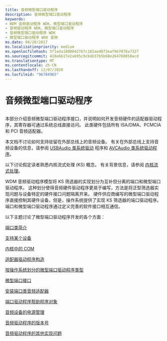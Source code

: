 ```yaml
---
title: 音频微型端口驱动程序
description: 音频微型端口驱动程序
keywords:
- WDM 音频驱动程序 WDK，微型端口驱动程序
- 音频驱动程序 WDK，微型端口驱动程序
- 音频微型端口驱动程序 WDK
- 微型端口驱动程序 WDK 音频
ms.date: 04/20/2017
ms.localizationpriority: medium
ms.openlocfilehash: 5f1eda1800042767c182aed073eaf9b7078a7327
ms.sourcegitcommit: 418e6617e2a695c9cb4b37b5b60e264760858acd
ms.translationtype: MT
ms.contentlocale: zh-CN
ms.lasthandoff: 12/07/2020
ms.locfileid: "96784965"
---
```

# <a name="audio-miniport-drivers"></a>音频微型端口驱动程序


## <span id="audio_miniport_drivers"></span><span id="AUDIO_MINIPORT_DRIVERS"></span>


本部分介绍音频微型端口驱动程序接口，并说明如何开发音频硬件的适配器驱动程序，其寄存器可通过系统总线直接访问。 此类硬件包括所有 ISA/DMA、PCMCIA 和 PCI 音频适配器。

本文档不讨论如何支持驻留在外部总线上的音频设备。 有关在外部总线上支持音频设备的信息，请参阅 [USBAudio 类系统驱动](kernel-mode-wdm-audio-components.md#usbaudio_class_system_driver) 程序和 [AVCAudio 类系统驱动程序](kernel-mode-wdm-audio-components.md#avcaudio_class_system_driver)。

以下讨论假定读者熟悉内核流式处理 (KS) 概念。 有关背景信息，请参阅 [内核流式处理](../stream/kernel-streaming.md)。

WDM 音频驱动程序模型将 KS 筛选器的实现划分为互补但分离的端口和微型端口驱动程序。 这种划分使得音频硬件驱动程序更易于编写，方法是将泛型筛选器实现问题与设备特定的硬件接口问题隔离开来。 硬件供应商编写的微型端口驱动程序直接控制其硬件设备，但是，操作系统提供了实现 KS 筛选器的端口驱动程序。 端口和微型端口驱动程序通过定义完善的软件接口相互通信。

以下主题讨论了微型端口驱动程序开发的各个方面：

[端口类简介](introduction-to-port-class.md)

[支持某个设备](supporting-a-device.md)

[内核中的 COM](com-in-the-kernel.md)

[适配器驱动程序构造](adapter-driver-construction.md)

[按操作系统划分的微型端口驱动程序类型](miniport-driver-types-by-operating-system.md)

[微型端口接口](miniport-interfaces.md)

[安装端口类音频适配器](installing-a-port-class-audio-adapter.md)

[端口驱动程序帮助程序对象](port-driver-helper-objects.md)

[音频设备的电源管理](power-management-for-audio-devices.md)

[音频驱动程序的版本号](version-numbers-for-audio-drivers.md)

[音频驱动程序的其他实现问题](other-implementation-issues-for-audio-drivers.md)

 

